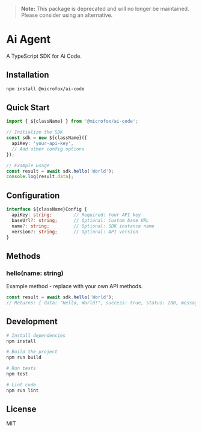 > **Note:** This package is deprecated and will no longer be maintained. Please consider using an alternative.

# Ai Agent

<!-- Add your project description here -->
A TypeScript SDK for Ai Code.

## Installation

```bash
npm install @microfox/ai-code
```

## Quick Start

```typescript
import { ${className} } from '@microfox/ai-code';

// Initialize the SDK
const sdk = new ${className}({
  apiKey: 'your-api-key',
  // Add other config options
});

// Example usage
const result = await sdk.hello('World');
console.log(result.data);
```

## Configuration

```typescript
interface ${className}Config {
  apiKey: string;        // Required: Your API key
  baseUrl?: string;      // Optional: Custom base URL
  name?: string;         // Optional: SDK instance name
  version?: string;      // Optional: API version
}
```

## Methods

### hello(name: string)

Example method - replace with your own API methods.

```typescript
const result = await sdk.hello('World');
// Returns: { data: "Hello, World!", success: true, status: 200, message: "Success" }
```

<!-- 
## TODO: Add your API documentation here

### getData(id: string)
```typescript
const data = await sdk.getData('123');
```

### createItem(item: object)
```typescript
const result = await sdk.createItem({ name: 'Example' });
```
-->

## Development

```bash
# Install dependencies
npm install

# Build the project
npm run build

# Run tests
npm test

# Lint code
npm run lint
```

## License

MIT
